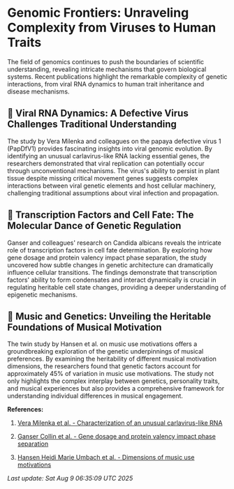 # Genomic Frontiers: Unraveling Complexity from Viruses to Human Traits

The field of genomics continues to push the boundaries of scientific understanding, revealing intricate mechanisms that govern biological systems. Recent publications highlight the remarkable complexity of genetic interactions, from viral RNA dynamics to human trait inheritance and disease mechanisms.

## 🧬 Viral RNA Dynamics: A Defective Virus Challenges Traditional Understanding

The study by Vera Milenka and colleagues on the papaya defective virus 1 (PapDfV1) provides fascinating insights into viral genomic evolution. By identifying an unusual carlavirus-like RNA lacking essential genes, the researchers demonstrated that viral replication can potentially occur through unconventional mechanisms. The virus's ability to persist in plant tissue despite missing critical movement genes suggests complex interactions between viral genetic elements and host cellular machinery, challenging traditional assumptions about viral infection and propagation.

## 🧠 Transcription Factors and Cell Fate: The Molecular Dance of Genetic Regulation

Ganser and colleagues' research on Candida albicans reveals the intricate role of transcription factors in cell fate determination. By exploring how gene dosage and protein valency impact phase separation, the study uncovered how subtle changes in genetic architecture can dramatically influence cellular transitions. The findings demonstrate that transcription factors' ability to form condensates and interact dynamically is crucial in regulating heritable cell state changes, providing a deeper understanding of epigenetic mechanisms.

## 🧩 Music and Genetics: Unveiling the Heritable Foundations of Musical Motivation

The twin study by Hansen et al. on music use motivations offers a groundbreaking exploration of the genetic underpinnings of musical preferences. By examining the heritability of different musical motivation dimensions, the researchers found that genetic factors account for approximately 45% of variation in music use motivations. The study not only highlights the complex interplay between genetics, personality traits, and musical experiences but also provides a comprehensive framework for understanding individual differences in musical engagement.

**References:**

1. [Vera Milenka et al. - Characterization of an unusual carlavirus-like RNA](https://pubmed.ncbi.nlm.nih.gov/40779610)

2. [Ganser Collin et al. - Gene dosage and protein valency impact phase separation](https://pubmed.ncbi.nlm.nih.gov/40779608)

3. [Hansen Heidi Marie Umbach et al. - Dimensions of music use motivations](https://pubmed.ncbi.nlm.nih.gov/40779586)

*Last update: Sat Aug  9 06:35:09 UTC 2025*
